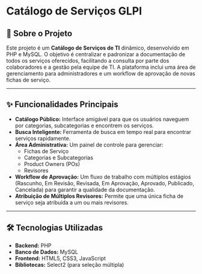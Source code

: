 # Catálogo de Serviços GLPI

## 📖 Sobre o Projeto

Este projeto é um **Catálogo de Serviços de TI** dinâmico, desenvolvido em PHP e MySQL. O objetivo é centralizar e padronizar a documentação de todos os serviços oferecidos, facilitando a consulta por parte dos colaboradores e a gestão pela equipe de TI. A plataforma inclui uma área de gerenciamento para administradores e um workflow de aprovação de novas fichas de serviço.

---

## ✨ Funcionalidades Principais

* **Catálogo Público:** Interface amigável para que os usuários naveguem por categorias, subcategorias e encontrem os serviços.
* **Busca Inteligente:** Ferramenta de busca em tempo real para encontrar serviços rapidamente.
* **Área Administrativa:** Um painel de controle para gerenciar:
    * Fichas de Serviço
    * Categorias e Subcategorias
    * Product Owners (POs)
    * Revisores
* **Workflow de Aprovação:** Um fluxo de trabalho com múltiplos estágios (Rascunho, Em Revisão, Revisada, Em Aprovação, Aprovado, Publicado, Cancelada) para garantir a qualidade da documentação.
* **Atribuição de Múltiplos Revisores:** Permite que uma única ficha de serviço seja atribuída a um ou mais revisores.

---

## 🛠️ Tecnologias Utilizadas

* **Backend:** PHP
* **Banco de Dados:** MySQL
* **Frontend:** HTML5, CSS3, JavaScript
* **Bibliotecas:** Select2 (para seleção múltipla)
